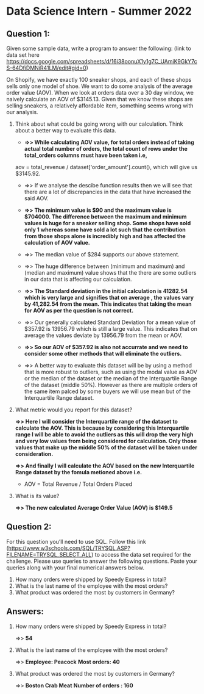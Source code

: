 # Data Science Intern - Summer 2022


## Question 1:

 Given some sample data, write a program to answer the following: (link to data set here https://docs.google.com/spreadsheets/d/16i38oonuX1y1g7C_UAmiK9GkY7cS-64DfiDMNiR41LM/edit#gid=0)
 
 On Shopify, we have exactly 100 sneaker shops, and each of these shops sells only one model of shoe. We want to do some analysis of the average order value (AOV). When we look at orders data over a 30 day window, we naively calculate an AOV of $3145.13. Given that we know these shops are selling sneakers, a relatively affordable item, something seems wrong with our analysis. 

1. Think about what could be going wrong with our calculation. Think about a better way to evaluate this data.

   - <b>=>> While calculating AOV value, for total orders instead of taking actual total number of orders, the total count of rows under the total_orders columns must have been taken i.e,</b>

   aov = total_revenue / dataset['order_amount'].count(), which will give us $3145.92.

   - =>> If we analyse the descibe function results then we will see that there are a lot of discrepancies in the data that have increased the said AOV.

   - <b>=>> The minimum value is $90 and the maximum value is $704000. The difference between the maximum and minimum values is huge for a sneaker selling shop. Some shops have sold only 1 whereas some have sold a lot such that the contribution from those shops alone is incredibly high and has affected the calculation of AOV value.</b>

   - =>> The median value of $284 supports our above statement.

   - =>> The huge difference between (minimum and maximum) and (median and maximum) value shows that the there are some outliers in our data that is affecting our calculation.

   - <b>=>> The Standard deviation in the initial calculation is 41282.54 which is very large and signifies that on average , the values vary by 41,282.54 from the mean. This indicates that taking the mean for AOV as per the question is not correct.</b>

   - =>> Our generally calculated Standard Deviation for a mean value of $357.92 is 13956.79 which is still a large value. This indicates that on average the values deviate by 13956.79 from the mean or AOV.

   - <b>=>> So our AOV of $357.92 is also not accurrate and we need to consider some other methods that will eliminate the outliers.</b>

   - =>> A better way to evaluate this dataset will be by using a method that is more robust to outliers, such as using the modal value as AOV or the median of the dataset or the median of the Interquartile Range of the dataset (middle 50%). However as there are multiple orders of the same item palced by some buyers we will use mean but of the Interquartile Range dataset.


2. What metric would you report for this dataset?
   
   <b>=>> Here I will consider the Interquartile range of the dataset to calculate the AOV. This is because by considering this Interquartile range I will be able to avoid the outliers as this will drop the very high and very low values from being considered for calculation. Only those values that make up the middle 50% of the dataset will be taken under consideration.

   =>> And finally I will calculate the AOV based on the new Interquartile Range dataset by the fomula metioned above i.e.</b>

   - AOV = Total Revenue / Total Orders Placed

3. What is its value?

   <b>=>> The new calculated Average Order Value (AOV) is $149.5</b>





## Question 2: 

For this question you’ll need to use SQL. Follow this link (https://www.w3schools.com/SQL/TRYSQL.ASP?FILENAME=TRYSQL_SELECT_ALL) to access the data set required for the challenge. Please use queries to answer the following questions. Paste your queries along with your final numerical answers below.

1. How many orders were shipped by Speedy Express in total?
2. What is the last name of the employee with the most orders?
3. What product was ordered the most by customers in Germany?

## Answers: 

1. How many orders were shipped by Speedy Express in total? 

   =>> **54**

2. What is the last name of the employee with the most orders?

   =>> **Employee: Peacock**
       **Most orders: 40**

3. What product was ordered the most by customers in Germany? <br/>

   =>> **Boston Crab Meat**
       **Number of orders : 160**
   
